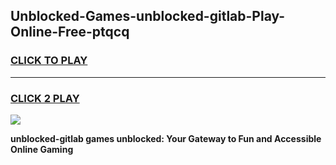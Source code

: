 
## Unblocked-Games-unblocked-gitlab-Play-Online-Free-ptqcq
<h3>
<a href="https://premium76.site?title=unblocked-gitlab&ref=26A">CLICK TO PLAY</a></h3>
<hr>

<h3>
<a href="https://premium76.site?title=unblocked-gitlab&ref=26A">CLICK 2 PLAY</a>
  
</h3>

<a href="https://premium76.site?title=unblocked-gitlab&ref=26A"><img src="https://clearcache.store/games.png"></a>


**unblocked-gitlab games unblocked: Your Gateway to Fun and Accessible Online Gaming**
